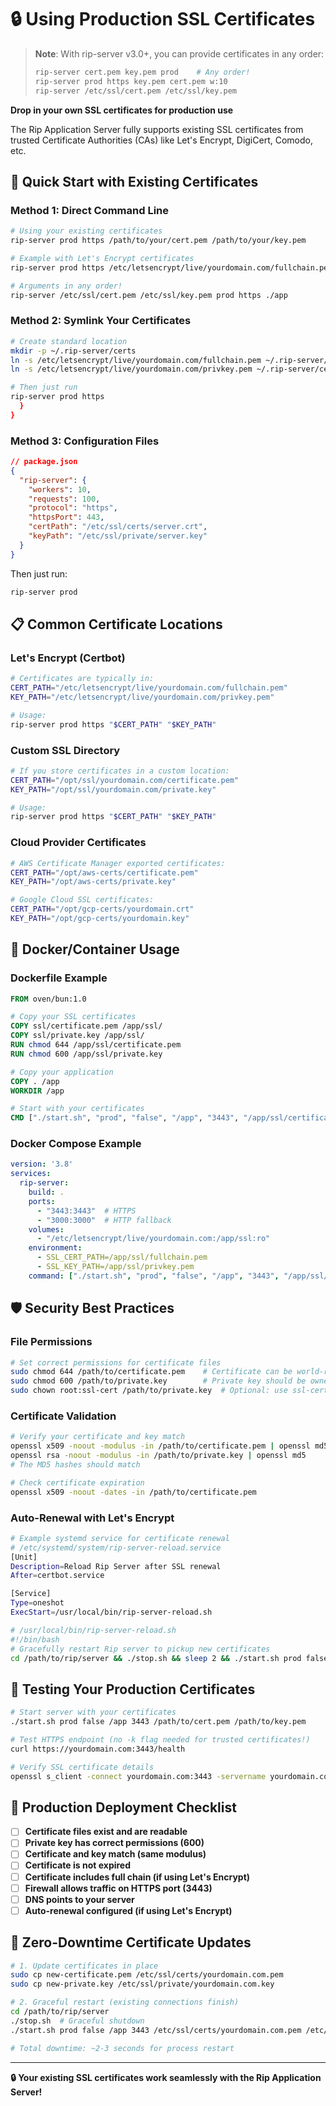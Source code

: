 # 🔒 Using Production SSL Certificates

> **Note**: With rip-server v3.0+, you can provide certificates in any order:
> ```bash
> rip-server cert.pem key.pem prod    # Any order!
> rip-server prod https key.pem cert.pem w:10
> rip-server /etc/ssl/cert.pem /etc/ssl/key.pem
> ```

**Drop in your own SSL certificates for production use**

The Rip Application Server fully supports existing SSL certificates from trusted Certificate Authorities (CAs) like Let's Encrypt, DigiCert, Comodo, etc.

## 🚀 Quick Start with Existing Certificates

### Method 1: Direct Command Line
```bash
# Using your existing certificates
rip-server prod https /path/to/your/cert.pem /path/to/your/key.pem

# Example with Let's Encrypt certificates
rip-server prod https /etc/letsencrypt/live/yourdomain.com/fullchain.pem /etc/letsencrypt/live/yourdomain.com/privkey.pem

# Arguments in any order!
rip-server /etc/ssl/cert.pem /etc/ssl/key.pem prod https ./app
```

### Method 2: Symlink Your Certificates
```bash
# Create standard location
mkdir -p ~/.rip-server/certs
ln -s /etc/letsencrypt/live/yourdomain.com/fullchain.pem ~/.rip-server/certs/server.crt
ln -s /etc/letsencrypt/live/yourdomain.com/privkey.pem ~/.rip-server/certs/server.key

# Then just run
rip-server prod https
  }
}
```

### Method 3: Configuration Files
```json
// package.json
{
  "rip-server": {
    "workers": 10,
    "requests": 100,
    "protocol": "https",
    "httpsPort": 443,
    "certPath": "/etc/ssl/certs/server.crt",
    "keyPath": "/etc/ssl/private/server.key"
  }
}
```

Then just run:
```bash
rip-server prod
```

## 📋 Common Certificate Locations

### Let's Encrypt (Certbot)
```bash
# Certificates are typically in:
CERT_PATH="/etc/letsencrypt/live/yourdomain.com/fullchain.pem"
KEY_PATH="/etc/letsencrypt/live/yourdomain.com/privkey.pem"

# Usage:
rip-server prod https "$CERT_PATH" "$KEY_PATH"
```

### Custom SSL Directory
```bash
# If you store certificates in a custom location:
CERT_PATH="/opt/ssl/yourdomain.com/certificate.pem"
KEY_PATH="/opt/ssl/yourdomain.com/private.key"

# Usage:
rip-server prod https "$CERT_PATH" "$KEY_PATH"
```

### Cloud Provider Certificates
```bash
# AWS Certificate Manager exported certificates:
CERT_PATH="/opt/aws-certs/certificate.pem"
KEY_PATH="/opt/aws-certs/private.key"

# Google Cloud SSL certificates:
CERT_PATH="/opt/gcp-certs/yourdomain.crt"
KEY_PATH="/opt/gcp-certs/yourdomain.key"
```

## 🔧 Docker/Container Usage

### Dockerfile Example
```dockerfile
FROM oven/bun:1.0

# Copy your SSL certificates
COPY ssl/certificate.pem /app/ssl/
COPY ssl/private.key /app/ssl/
RUN chmod 644 /app/ssl/certificate.pem
RUN chmod 600 /app/ssl/private.key

# Copy your application
COPY . /app
WORKDIR /app

# Start with your certificates
CMD ["./start.sh", "prod", "false", "/app", "3443", "/app/ssl/certificate.pem", "/app/ssl/private.key"]
```

### Docker Compose Example
```yaml
version: '3.8'
services:
  rip-server:
    build: .
    ports:
      - "3443:3443"  # HTTPS
      - "3000:3000"  # HTTP fallback
    volumes:
      - "/etc/letsencrypt/live/yourdomain.com:/app/ssl:ro"
    environment:
      - SSL_CERT_PATH=/app/ssl/fullchain.pem
      - SSL_KEY_PATH=/app/ssl/privkey.pem
    command: ["./start.sh", "prod", "false", "/app", "3443", "/app/ssl/fullchain.pem", "/app/ssl/privkey.pem"]
```

## 🛡️ Security Best Practices

### File Permissions
```bash
# Set correct permissions for certificate files
sudo chmod 644 /path/to/certificate.pem    # Certificate can be world-readable
sudo chmod 600 /path/to/private.key        # Private key should be owner-only
sudo chown root:ssl-cert /path/to/private.key  # Optional: use ssl-cert group
```

### Certificate Validation
```bash
# Verify your certificate and key match
openssl x509 -noout -modulus -in /path/to/certificate.pem | openssl md5
openssl rsa -noout -modulus -in /path/to/private.key | openssl md5
# The MD5 hashes should match

# Check certificate expiration
openssl x509 -noout -dates -in /path/to/certificate.pem
```

### Auto-Renewal with Let's Encrypt
```bash
# Example systemd service for certificate renewal
# /etc/systemd/system/rip-server-reload.service
[Unit]
Description=Reload Rip Server after SSL renewal
After=certbot.service

[Service]
Type=oneshot
ExecStart=/usr/local/bin/rip-server-reload.sh

# /usr/local/bin/rip-server-reload.sh
#!/bin/bash
# Gracefully restart Rip server to pickup new certificates
cd /path/to/rip/server && ./stop.sh && sleep 2 && ./start.sh prod false /app 3443 /etc/letsencrypt/live/yourdomain.com/fullchain.pem /etc/letsencrypt/live/yourdomain.com/privkey.pem
```

## 🧪 Testing Your Production Certificates

```bash
# Start server with your certificates
./start.sh prod false /app 3443 /path/to/cert.pem /path/to/key.pem

# Test HTTPS endpoint (no -k flag needed for trusted certificates!)
curl https://yourdomain.com:3443/health

# Verify SSL certificate details
openssl s_client -connect yourdomain.com:3443 -servername yourdomain.com < /dev/null 2>/dev/null | openssl x509 -noout -text
```

## 🌟 Production Deployment Checklist

- [ ] **Certificate files exist and are readable**
- [ ] **Private key has correct permissions (600)**
- [ ] **Certificate and key match (same modulus)**
- [ ] **Certificate is not expired**
- [ ] **Certificate includes full chain (if using Let's Encrypt)**
- [ ] **Firewall allows traffic on HTTPS port (3443)**
- [ ] **DNS points to your server**
- [ ] **Auto-renewal configured (if using Let's Encrypt)**

## 🎯 Zero-Downtime Certificate Updates

```bash
# 1. Update certificates in place
sudo cp new-certificate.pem /etc/ssl/certs/yourdomain.com.pem
sudo cp new-private.key /etc/ssl/private/yourdomain.com.key

# 2. Graceful restart (existing connections finish)
cd /path/to/rip/server
./stop.sh  # Graceful shutdown
./start.sh prod false /app 3443 /etc/ssl/certs/yourdomain.com.pem /etc/ssl/private/yourdomain.com.key

# Total downtime: ~2-3 seconds for process restart
```

---

**🔒 Your existing SSL certificates work seamlessly with the Rip Application Server!**
